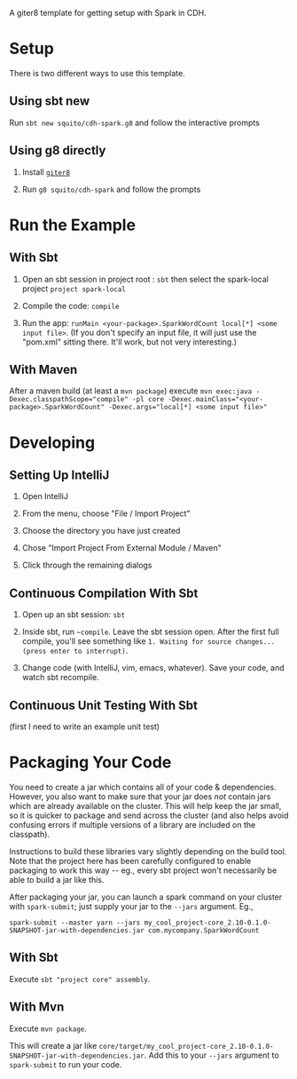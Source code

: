 A giter8 template for getting setup with Spark in CDH.

Setup
=====

There is two different ways to use this template.

Using sbt new
--------------

Run `sbt new squito/cdh-spark.g8` and follow the interactive prompts

Using g8 directly
-----------------

1. Install [`giter8`](https://github.com/n8han/giter8)

2. Run `g8 squito/cdh-spark` and follow the prompts

Run the Example
======

With Sbt
---------

1. Open an sbt session in project root : `sbt` then select the spark-local project `project spark-local`

2. Compile the code: `compile`

3. Run the app: `runMain <your-package>.SparkWordCount local[*] <some input file>`.  (If you don't
  specify an input file, it will just use the "pom.xml" sitting there.  It'll work, but not very
  interesting.)

With Maven
---------
After a maven build (at least a `mvn package`) execute `mvn exec:java -Dexec.classpathScope="compile" -pl core -Dexec.mainClass="<your-package>.SparkWordCount" -Dexec.args="local[*] <some input file>"`

Developing
================

Setting Up IntelliJ
-------------

1. Open IntelliJ

2. From the menu, choose "File / Import Project"

3. Choose the directory you have just created

4. Chose "Import Project From External Module / Maven"

5. Click through the remaining dialogs


Continuous Compilation With Sbt
------------

1. Open up an sbt session: `sbt`

2. Inside sbt, run `~compile`.  Leave the sbt session open.  After the first full compile, you'll see something like `1. Waiting for source changes... (press enter to interrupt)`.

3. Change code (with IntelliJ, vim, emacs, whatever).  Save your code, and watch sbt recompile.

Continuous Unit Testing With Sbt
------------

(first I need to write an example unit test)

Packaging Your Code
===================

You need to create a jar which contains all of your code & dependencies.  However, you also want to make sure
that your jar does *not* contain jars which are already available on the cluster.  This will help keep the jar
small, so it is quicker to package and send across the cluster (and also helps avoid confusing errors if
multiple versions of a library are included on the classpath).

Instructions to build these libraries vary slightly depending on the build tool.  Note that the project here
has been carefully configured to enable packaging to work this way -- eg., every sbt project won't necessarily
be able to build a jar like this.

After packaging your jar, you can launch a spark command on your cluster with `spark-submit`; just supply
your jar to the `--jars` argument.  Eg., 

```
spark-submit --master yarn --jars my_cool_project-core_2.10-0.1.0-SNAPSHOT-jar-with-dependencies.jar com.mycompany.SparkWordCount
```

With Sbt
---------

Execute `sbt "project core" assembly`.

With Mvn
--------

Execute `mvn package`.

This will create a jar like `core/target/my_cool_project-core_2.10-0.1.0-SNAPSHOT-jar-with-dependencies.jar`.
Add this to your `--jars` argument to `spark-submit` to run your code.

